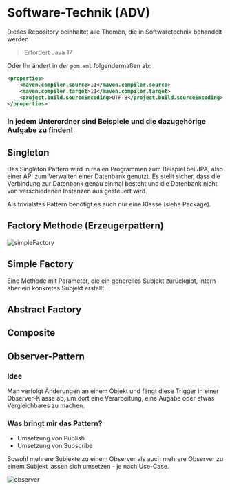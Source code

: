 # Software-Technik (ADV)
Dieses Repository beinhaltet alle Themen, die in Softwaretechnik behandelt werden

>Erfordert Java 17

Oder Ihr ändert in der `pom.xml` folgendermaßen ab:
```xml
<properties>
    <maven.compiler.source>11</maven.compiler.source>
    <maven.compiler.target>11</maven.compiler.target>
    <project.build.sourceEncoding>UTF-8</project.build.sourceEncoding>
</properties>
```

### In jedem Unterordner sind Beispiele und die dazugehörige Aufgabe zu finden!

## Singleton
Das Singleton Pattern wird in realen Programmen zum Beispiel bei JPA, also einer API zum Verwalten einer Datenbank genutzt. Es stellt sicher, dass die Verbindung zur Datenbank genau einmal besteht und die Datenbank nicht von verschiedenen Instanzen aus gesteuert wird.  
  
Als trivialstes Pattern benötigt es auch nur eine Klasse (siehe Package).

## Factory Methode (Erzeugerpattern)
![simpleFactory](https://user-images.githubusercontent.com/80221159/234125065-b20fece8-0c2d-4bf8-a3dd-a3e36666420d.png)


## Simple Factory
Eine Methode mit Parameter, die ein generelles Subjekt zurückgibt, intern aber ein konkretes Subjekt erstellt.

## Abstract Factory


## Composite


## Observer-Pattern
### Idee
Man verfolgt Änderungen an einem Objekt und fängt diese Trigger in einer Observer-Klasse ab, um dort eine Verarbeitung, eine Augabe oder etwas Vergleichbares zu machen.
### Was bringt mir das Pattern?
- Umsetzung von Publish
- Umsetzung von Subscribe

Sowohl mehrere Subjekte zu einem Observer als auch mehrere Observer zu einem Subjekt lassen sich umsetzen - je nach Use-Case.

![observer](https://user-images.githubusercontent.com/80221159/234124124-6912c699-3e25-4722-b3c7-51933058e1f9.png)
